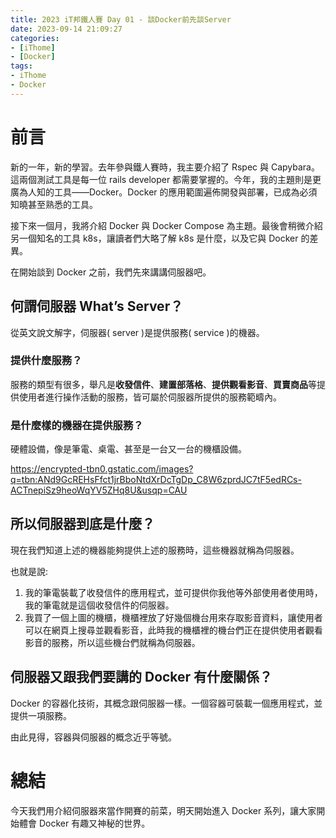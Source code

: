 ```yaml
---
title: 2023 iT邦鐵人賽 Day 01 - 談Docker前先談Server
date: 2023-09-14 21:09:27
categories: 
- [iThome]
- [Docker]
tags: 
- iThome
- Docker
---
```

# 前言

新的一年，新的學習。去年參與鐵人賽時，我主要介紹了 Rspec 與 Capybara。這兩個測試工具是每一位 rails developer 都需要掌握的。今年，我的主題則是更廣為人知的工具——Docker。Docker 的應用範圍遍佈開發與部署，已成為必須知曉甚至熟悉的工具。

接下來一個月，我將介紹 Docker 與 Docker Compose 為主題。最後會稍微介紹另一個知名的工具 k8s，讓讀者們大略了解 k8s 是什麼，以及它與 Docker 的差異。

在開始談到 Docker 之前，我們先來講講伺服器吧。

<!-- more -->

## 何謂伺服器 What’s Server？

從英文說文解字，伺服器( server )是提供服務( service )的機器。

### 提供什麼服務？

服務的類型有很多，舉凡是**收發信件**、**建置部落格**、**提供觀看影音**、**買賣商品**等提供使用者進行操作活動的服務，皆可屬於伺服器所提供的服務範疇內。

### 是什麼樣的機器在提供服務？

硬體設備，像是筆電、桌電、甚至是一台又一台的機櫃設備。

https://encrypted-tbn0.gstatic.com/images?q=tbn:ANd9GcREHsFfct1jrBboNtdXrDcTgDp_C8W6zprdJC7tF5edRCs-ACTnepiSz9heoWqYV5ZHq8U&usqp=CAU

## 所以伺服器到底是什麼？

現在我們知道上述的機器能夠提供上述的服務時，這些機器就稱為伺服器。

也就是說:

1. 我的筆電裝載了收發信件的應用程式，並可提供你我他等外部使用者使用時，我的筆電就是這個收發信件的伺服器。
2. 我買了一個上圖的機櫃，機櫃裡放了好幾個機台用來存取影音資料，讓使用者可以在網頁上搜尋並觀看影音，此時我的機櫃裡的機台們正在提供使用者觀看影音的服務，所以這些機台們就稱為伺服器。

## 伺服器又跟我們要講的 Docker 有什麼關係？

Docker 的容器化技術，其概念跟伺服器一樣。一個容器可裝載一個應用程式，並提供一項服務。

由此見得，容器與伺服器的概念近乎等號。

# 總結
今天我們用介紹伺服器來當作開賽的前菜，明天開始進入 Docker 系列，讓大家開始體會 Docker 有趣又神秘的世界。